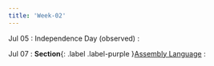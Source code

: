 ```yaml
---
title: 'Week-02'
---
```


Jul 05
: Independence Day (observed) 
  : 

Jul 07
: **Section**{: .label .label-purple }[Assembly Language](#)
  : [](#)

